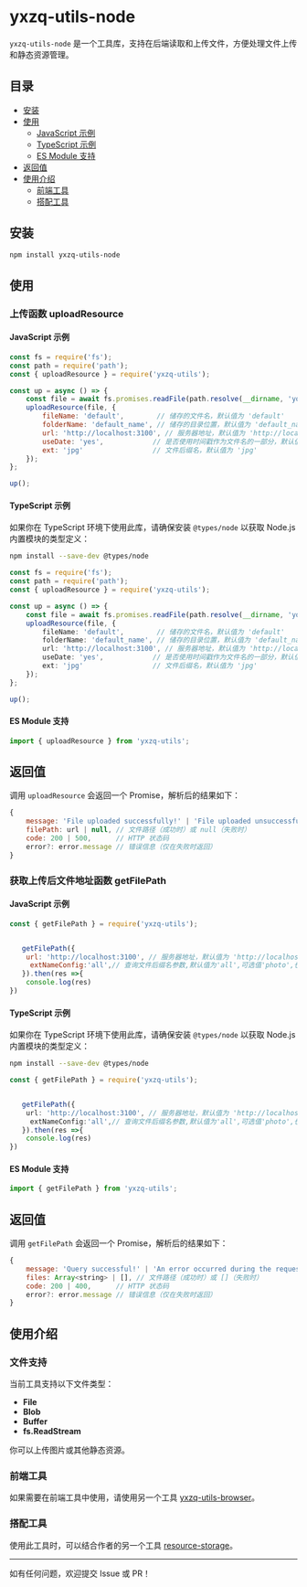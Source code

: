 
# yxzq-utils-node

`yxzq-utils-node` 是一个工具库，支持在后端读取和上传文件，方便处理文件上传和静态资源管理。

## 目录

- [安装](#安装)
- [使用](#使用)
  - [JavaScript 示例](#javascript-示例)
  - [TypeScript 示例](#typescript-示例)
  - [ES Module 支持](#es-module-支持)
- [返回值](#返回值)
- [使用介绍](#使用介绍)
  - [前端工具](#前端工具)
  - [搭配工具](#搭配工具)

## 安装

```bash
npm install yxzq-utils-node
```

## 使用

### 上传函数 uploadResource

#### JavaScript 示例

```javascript
const fs = require('fs');
const path = require('path');
const { uploadResource } = require('yxzq-utils');

const up = async () => {
    const file = await fs.promises.readFile(path.resolve(__dirname, 'yourFilePath'));
    uploadResource(file, {
        fileName: 'default',        // 储存的文件名，默认值为 'default'
        folderName: 'default_name', // 储存的目录位置，默认值为 'default_name'
        url: 'http://localhost:3100', // 服务器地址，默认值为 'http://localhost:3100'
        useDate: 'yes',            // 是否使用时间戳作为文件名的一部分，默认值为 'yes'
        ext: 'jpg'                 // 文件后缀名，默认值为 'jpg'
    });
};

up();
```

#### TypeScript 示例

如果你在 TypeScript 环境下使用此库，请确保安装 `@types/node` 以获取 Node.js 内置模块的类型定义：
```bash
npm install --save-dev @types/node
```

```typescript
const fs = require('fs');
const path = require('path');
const { uploadResource } = require('yxzq-utils');

const up = async () => {
    const file = await fs.promises.readFile(path.resolve(__dirname, 'yourFilePath'));
    uploadResource(file, {
        fileName: 'default',        // 储存的文件名，默认值为 'default'
        folderName: 'default_name', // 储存的目录位置，默认值为 'default_name'
        url: 'http://localhost:3100', // 服务器地址，默认值为 'http://localhost:3100'
        useDate: 'yes',            // 是否使用时间戳作为文件名的一部分，默认值为 'yes'
        ext: 'jpg'                 // 文件后缀名，默认值为 'jpg'
    });
};

up();
```

#### ES Module 支持

```javascript
import { uploadResource } from 'yxzq-utils';
```

## 返回值

调用 `uploadResource` 会返回一个 Promise，解析后的结果如下：

```javascript
{
    message: 'File uploaded successfully!' | 'File uploaded unsuccessfully!' | 'File does not exist!',
    filePath: url | null, // 文件路径（成功时）或 null（失败时）
    code: 200 | 500,      // HTTP 状态码
    error?: error.message // 错误信息（仅在失败时返回）
}
```

### 获取上传后文件地址函数 getFilePath

#### JavaScript 示例

```javascript
const { getFilePath } = require('yxzq-utils');


   getFilePath({ 
    url: 'http://localhost:3100', // 服务器地址，默认值为 'http://localhost:3100'
     extNameConfig:'all',// 查询文件后缀名参数,默认值为'all',可选值'photo',也可传入后缀名数组,如['.html','.jpg']
   }).then(res =>{
    console.log(res)
})

```

#### TypeScript 示例

如果你在 TypeScript 环境下使用此库，请确保安装 `@types/node` 以获取 Node.js 内置模块的类型定义：
```bash
npm install --save-dev @types/node
```

```typescript
const { getFilePath } = require('yxzq-utils');


   getFilePath({ 
    url: 'http://localhost:3100', // 服务器地址，默认值为 'http://localhost:3100'
     extNameConfig:'all',// 查询文件后缀名参数,默认值为'all',可选值'photo',也可传入后缀名数组,如['.html','.jpg']
   }).then(res =>{
    console.log(res)
})
```

#### ES Module 支持

```javascript
import { getFilePath } from 'yxzq-utils';
```

## 返回值

调用 `getFilePath` 会返回一个 Promise，解析后的结果如下：

```javascript
{
    message: 'Query successful!' | 'An error occurred during the request',
    files: Array<string> | [], // 文件路径（成功时）或 []（失败时）
    code: 200 | 400,      // HTTP 状态码
    error?: error.message // 错误信息（仅在失败时返回）
}
```

## 使用介绍

### 文件支持

当前工具支持以下文件类型：
- **File**
- **Blob**
- **Buffer**
- **fs.ReadStream**

你可以上传图片或其他静态资源。

### 前端工具

如果需要在前端工具中使用，请使用另一个工具 [yxzq-utils-browser](https://www.npmjs.com/package/yxzq-utils-browser)。

### 搭配工具

使用此工具时，可以结合作者的另一个工具 [resource-storage](https://github.com/SupremacySakura/resource-storage)。

---
如有任何问题，欢迎提交 Issue 或 PR！
